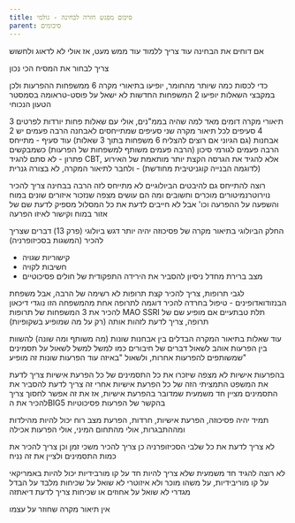 ```yaml
---
title: סיכום מפגש חזרה לבחינה - גולמי
parent: סיכומים
---
```


אם דוחים את הבחינה עוד צריך ללמוד עוד ממש מעט, אז אולי לא לדאוג ולחשוש

צריך לבחור את המסיח הכי נכון

כדי לכסות כמה שיותר מהחומר, יופיעו בתיאורי מקרה 6 ממשפחות ההפרעות
ולכן במקבצי השאלות יופיעו 2 המשפחות החדשות
לא ישאל על פוסט-טראומה בסמסטר הטעון הנכוחי

3 תיאורי מקרה
דומים מאד למה שהיה בממ"נים, אולי עם שאלות פחות יורדות לפרטים
4 סעיפים לכל תיאור מקרה
שני סעיפים שמתייחסים לאבחנה
הרבה פעמים יש 2 אבחנות (גם הגיוני אם רוצים להצליח 6 משפחות בתוך 3 שאלות)
עוד סעיף - מתייחס הרבה פעמים לגורמי סיכון (הרבה פעמים משותף למשפחות של הפרעות)
כשמבקשים פתרון - לא סתם להגיד CBT, אלא להגיד את הגרסה הקצת יותר מותאמת של האירוע (לדוגמה הבנייה קוגניטיבית מחודשת) - ולחבר לתיאור המקרה, לא בצורה גנרית

רוצה להתייחס גם להיבטים הביולוגיים
לא מתייחס לזה הרבה בבחינה
צריך להכיר נוירוטרנמיטורים מוכרים וחשובים ומה הם עושים
מצפה שנזכור איזורים שונים במוח והשפעה על ההפרעה וכו'
אבל לא חייבים לדעת את כל המסלול
מספיק לדעת שם של אזור במוח וקישור לאיזו הפרעה

החלק הביולוגי
בתיאור מקרה של פסיכוזה יהיה יותר דגש ביולוגי (פרק 13)
דברים שצריך להכיר  (המשגות בסכיזופרניה)
- קישוריות שגויה
- חשיבות לקויה
- מצב ברירת מחדל
ניסיון להסביר את הירידה התפקודית של חולים פסיכוטיים

לגבי תרופות, צריך להכיר קצת תרופות
לא רשימה של הרבה, אבל 
משפחת הבנזודואדופינים - טיפול בחרדה
להכיר דוגמה לתרופה אחת מהמשפחה הזו
נוגדי דיכאון להכיר את 3 המשפחות של תרופות
MAO
SSRI
תלת טבתעיים
אם מופיע שם של תרופה, צריך לדעת לזהות אותה (רק על מה שמופיע בשקופיות)

עוד שאלות בתיאור המקרה
הבדלים בין אבחנות שונות (מה משותף ומה שונה) להשוות בין הפרעות
אוהב לשאול דברים של חיבורים כמו למשל 
למשל לשאול על תסמינים שמשותפים להפרעות אחרות, ולשאול "באיזה עוד הפרעות שונות זה מופיע"

בהפרעות אישיות לא מצפה שיזכרו את כל התסמינים של כל הפרעת אישיות
צריך לדעת את המשפט התמציתי הזה של כל הפרעת אישיות
אחרי זה צריך לדעת להסביר את התסמינים
מציין חד משמעית שמדובר בהפרעת אישיות, אז את זה אפשר לחסוך
צריך להכיר את הBIG5
בהקשר של הפרעות פסיכוטיות


תמיד יהיה פסיכוזה, הפרעת אישיות, חרדות, הפרעת מצב רוח
יכול להיות מהילדות ומההתבגרות, אולי מהתחום המיני, אולי הפרעות אכילה


לא צריך לדעת את כל שלבי הסכיזופרניה
כן צריך להכיר משכי זמן
וכן צריך להכיר את כמות התסמינים ולציין את זה נניח


לא רוצה להגיד חד משמעית שלא צריך להיות חד על קו מורבידיות
יכול להיות באמריקאי על קו מוריבידיות, על משהו מוכר ולא איזוטרי
לא שואל על שכיחות מלבד על הבדל מגדרי
לא שואל על אחוזים או שכיחות
צריך לדעת דיאתזה


אין תיאור מקרה שחוזר על עצמו